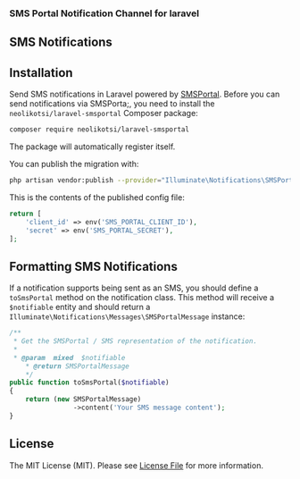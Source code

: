 ### SMS Portal Notification Channel for laravel

## SMS Notifications

## Installation

Send SMS notifications in Laravel powered by [SMSPortal](https://www.smsportal.com/). Before you can send notifications via SMSPorta;, you need to install the `neolikotsi/laravel-smsportal` Composer package:

```bash
composer require neolikotsi/laravel-smsportal
```

The package will automatically register itself.

You can publish the migration with:

```bash
php artisan vendor:publish --provider="Illuminate\Notifications\SMSPortalServiceProvider"
```

This is the contents of the published config file:

```php
return [
    'client_id' => env('SMS_PORTAL_CLIENT_ID'),
    'secret' => env('SMS_PORTAL_SECRET'),
];
```

## Formatting SMS Notifications

If a notification supports being sent as an SMS, you should define a `toSmsPortal` method on the notification class. This method will receive a `$notifiable` entity and should return a `Illuminate\Notifications\Messages\SMSPortalMessage` instance:

```php
/**
 * Get the SMSPortal / SMS representation of the notification.
 *
 * @param  mixed  $notifiable
    * @return SMSPortalMessage
    */
public function toSmsPortal($notifiable)
{
    return (new SMSPortalMessage)
                ->content('Your SMS message content');
}
```

## License

The MIT License (MIT). Please see [License File](LICENSE.md) for more information.